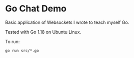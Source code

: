 # Go Chat Demo

Basic application of Websockets I wrote to teach myself Go.

Tested with Go 1.18 on Ubuntu Linux.

To run:
```
go run src/*.go
```